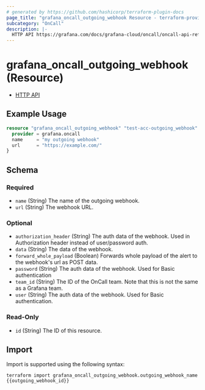 ```yaml
---
# generated by https://github.com/hashicorp/terraform-plugin-docs
page_title: "grafana_oncall_outgoing_webhook Resource - terraform-provider-grafana"
subcategory: "OnCall"
description: |-
  HTTP API https://grafana.com/docs/grafana-cloud/oncall/oncall-api-reference/outgoing_webhooks/
---
```


# grafana_oncall_outgoing_webhook (Resource)

* [HTTP API](https://grafana.com/docs/grafana-cloud/oncall/oncall-api-reference/outgoing_webhooks/)

## Example Usage

```terraform
resource "grafana_oncall_outgoing_webhook" "test-acc-outgoing_webhook" {
  provider = grafana.oncall
  name     = "my outgoing webhook"
  url      = "https://example.com/"
}
```

<!-- schema generated by tfplugindocs -->
## Schema

### Required

- `name` (String) The name of the outgoing webhook.
- `url` (String) The webhook URL.

### Optional

- `authorization_header` (String) The auth data of the webhook. Used in Authorization header instead of user/password auth.
- `data` (String) The data of the webhook.
- `forward_whole_payload` (Boolean) Forwards whole payload of the alert to the webhook's url as POST data.
- `password` (String) The auth data of the webhook. Used for Basic authentication
- `team_id` (String) The ID of the OnCall team. Note that this is not the same as a Grafana team.
- `user` (String) The auth data of the webhook. Used for Basic authentication.

### Read-Only

- `id` (String) The ID of this resource.

## Import

Import is supported using the following syntax:

```shell
terraform import grafana_oncall_outgoing_webhook.outgoing_webhook_name {{outgoing_webhook_id}}
```
